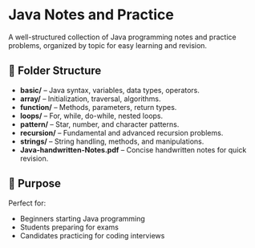 # Java Notes and Practice

A well-structured collection of Java programming notes and practice problems, organized by topic for easy learning and revision.

## 📂 Folder Structure
- **basic/** – Java syntax, variables, data types, operators.
- **array/** – Initialization, traversal, algorithms.
- **function/** – Methods, parameters, return types.
- **loops/** – For, while, do-while, nested loops.
- **pattern/** – Star, number, and character patterns.
- **recursion/** – Fundamental and advanced recursion problems.
- **strings/** – String handling, methods, and manipulations.
- **Java-handwritten-Notes.pdf** – Concise handwritten notes for quick revision.

## 🎯 Purpose
Perfect for:
- Beginners starting Java programming
- Students preparing for exams
- Candidates practicing for coding interviews


